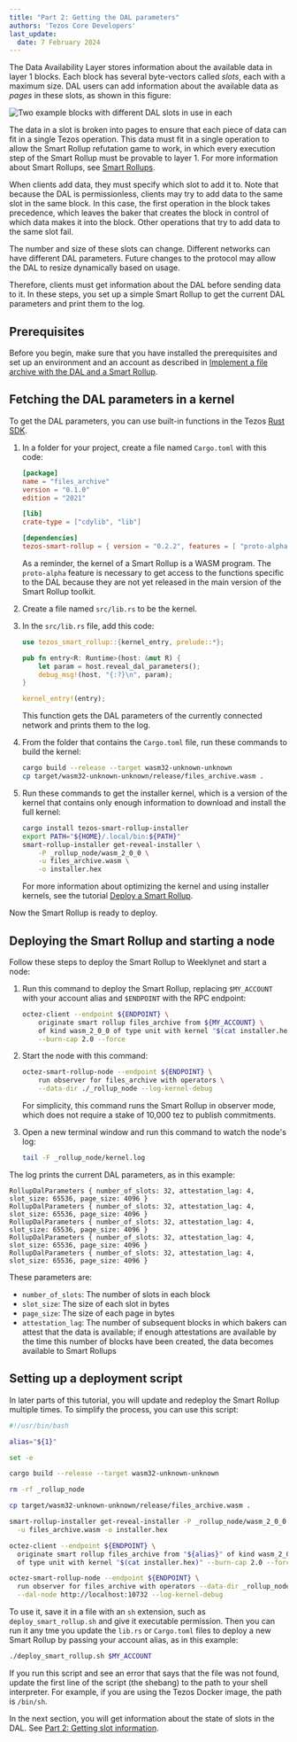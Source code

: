```yaml
---
title: "Part 2: Getting the DAL parameters"
authors: 'Tezos Core Developers'
last_update:
  date: 7 February 2024
---
```


The Data Availability Layer stores information about the available data in layer 1 blocks.
Each block has several byte-vectors called _slots_, each with a maximum size.
DAL users can add information about the available data as _pages_ in these slots, as shown in this figure:

![Two example blocks with different DAL slots in use in each](/img/architecture/dal-slots-in-blocks.png)
<!-- https://lucid.app/lucidchart/46fa8412-8443-4491-82f6-305aafaf85f2/edit -->

The data in a slot is broken into pages to ensure that each piece of data can fit in a single Tezos operation.
This data must fit in a single operation to allow the Smart Rollup refutation game to work, in which every execution step of the Smart Rollup must be provable to layer 1.
For more information about Smart Rollups, see [Smart Rollups](../../architecture/smart-rollups).

When clients add data, they must specify which slot to add it to.
Note that because the DAL is permissionless, clients may try to add data to the same slot in the same block.
In this case, the first operation in the block takes precedence, which leaves the baker that creates the block in control of which data makes it into the block.
Other operations that try to add data to the same slot fail.

The number and size of these slots can change.
Different networks can have different DAL parameters.
Future changes to the protocol may allow the DAL to resize dynamically based on usage.

Therefore, clients must get information about the DAL before sending data to it.
In these steps, you set up a simple Smart Rollup to get the current DAL parameters and print them to the log.

## Prerequisites

Before you begin, make sure that you have installed the prerequisites and set up an environment and an account as described in [Implement a file archive with the DAL and a Smart Rollup](../build-files-archive-with-dal).

## Fetching the DAL parameters in a kernel

To get the DAL parameters, you can use built-in functions in the Tezos [Rust SDK](https://crates.io/crates/tezos-smart-rollup).

1. In a folder for your project, create a file named `Cargo.toml` with this code:

   ```toml
   [package]
   name = "files_archive"
   version = "0.1.0"
   edition = "2021"

   [lib]
   crate-type = ["cdylib", "lib"]

   [dependencies]
   tezos-smart-rollup = { version = "0.2.2", features = [ "proto-alpha" ] }
   ```

   As a reminder, the kernel of a Smart Rollup is a WASM program.
   The `proto-alpha` feature is necessary to get access to the functions specific to the DAL because they are not yet released in the main version of the Smart Rollup toolkit.

1. Create a file named `src/lib.rs` to be the kernel.

1. In the `src/lib.rs` file, add this code:

   ```rust
   use tezos_smart_rollup::{kernel_entry, prelude::*};

   pub fn entry<R: Runtime>(host: &mut R) {
       let param = host.reveal_dal_parameters();
       debug_msg!(host, "{:?}\n", param);
   }

   kernel_entry!(entry);
   ```

   This function gets the DAL parameters of the currently connected network and prints them to the log.

1. From the folder that contains the `Cargo.toml` file, run these commands to build the kernel:

   ```bash
   cargo build --release --target wasm32-unknown-unknown
   cp target/wasm32-unknown-unknown/release/files_archive.wasm .
   ```

1. Run these commands to get the installer kernel, which is a version of the kernel that contains only enough information to download and install the full kernel:

   ```bash
   cargo install tezos-smart-rollup-installer
   export PATH="${HOME}/.local/bin:${PATH}"
   smart-rollup-installer get-reveal-installer \
       -P _rollup_node/wasm_2_0_0 \
       -u files_archive.wasm \
       -o installer.hex
   ```

   For more information about optimizing the kernel and using installer kernels, see the tutorial [Deploy a Smart Rollup](../smart-rollup).

Now the Smart Rollup is ready to deploy.

## Deploying the Smart Rollup and starting a node

Follow these steps to deploy the Smart Rollup to Weeklynet and start a node:

1. Run this command to deploy the Smart Rollup, replacing `$MY_ACCOUNT` with your account alias and `$ENDPOINT` with the RPC endpoint:

   ```bash
   octez-client --endpoint ${ENDPOINT} \
       originate smart rollup files_archive from ${MY_ACCOUNT} \
       of kind wasm_2_0_0 of type unit with kernel "$(cat installer.hex)" \
       --burn-cap 2.0 --force
   ```

1. Start the node with this command:

   ```bash
   octez-smart-rollup-node --endpoint ${ENDPOINT} \
       run observer for files_archive with operators \
       --data-dir ./_rollup_node --log-kernel-debug
   ```

   For simplicity, this command runs the Smart Rollup in observer mode, which does not require a stake of 10,000 tez to publish commitments.

1. Open a new terminal window and run this command to watch the node's log:

   ```bash
   tail -F _rollup_node/kernel.log
   ```

The log prints the current DAL parameters, as in this example:

```
RollupDalParameters { number_of_slots: 32, attestation_lag: 4, slot_size: 65536, page_size: 4096 }
RollupDalParameters { number_of_slots: 32, attestation_lag: 4, slot_size: 65536, page_size: 4096 }
RollupDalParameters { number_of_slots: 32, attestation_lag: 4, slot_size: 65536, page_size: 4096 }
RollupDalParameters { number_of_slots: 32, attestation_lag: 4, slot_size: 65536, page_size: 4096 }
RollupDalParameters { number_of_slots: 32, attestation_lag: 4, slot_size: 65536, page_size: 4096 }
```

These parameters are:

- `number_of_slots`: The number of slots in each block
- `slot_size`: The size of each slot in bytes
- `page_size`: The size of each page in bytes
- `attestation_lag`: The number of subsequent blocks in which bakers can attest that the data is available; if enough attestations are available by the time this number of blocks have been created, the data becomes available to Smart Rollups

## Setting up a deployment script

In later parts of this tutorial, you will update and redeploy the Smart Rollup multiple times.
To simplify the process, you can use this script:

```bash
#!/usr/bin/bash

alias="${1}"

set -e

cargo build --release --target wasm32-unknown-unknown

rm -rf _rollup_node

cp target/wasm32-unknown-unknown/release/files_archive.wasm .

smart-rollup-installer get-reveal-installer -P _rollup_node/wasm_2_0_0 \
  -u files_archive.wasm -o installer.hex

octez-client --endpoint ${ENDPOINT} \
  originate smart rollup files_archive from "${alias}" of kind wasm_2_0_0 \
  of type unit with kernel "$(cat installer.hex)" --burn-cap 2.0 --force

octez-smart-rollup-node --endpoint ${ENDPOINT} \
  run observer for files_archive with operators --data-dir _rollup_node \
  --dal-node http://localhost:10732 --log-kernel-debug
```

To use it, save it in a file with an `sh` extension, such as `deploy_smart_rollup.sh` and give it executable permission.
Then you can run it any tme you update the `lib.rs` or `Cargo.toml` files to deploy a new Smart Rollup by passing your account alias, as in this example:

```bash
./deploy_smart_rollup.sh $MY_ACCOUNT
```

If you run this script and see an error that says that the file was not found, update the first line of the script (the shebang) to the path to your shell interpreter.
For example, if you are using the Tezos Docker image, the path is `/bin/sh`.

In the next section, you will get information about the state of slots in the DAL.
See [Part 2: Getting slot information](./get-slot-info).
